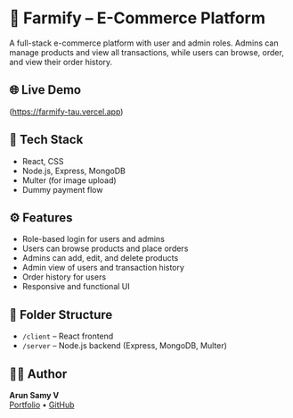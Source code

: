 # 🛒 Farmify – E-Commerce Platform

A full-stack e-commerce platform with user and admin roles. Admins can manage products and view all transactions, while users can browse, order, and view their order history.

## 🌐 Live Demo
(https://farmify-tau.vercel.app)

## 🧪 Tech Stack
- React, CSS  
- Node.js, Express, MongoDB  
- Multer (for image upload)  
- Dummy payment flow

## ⚙️ Features
- Role-based login for users and admins  
- Users can browse products and place orders  
- Admins can add, edit, and delete products  
- Admin view of users and transaction history  
- Order history for users  
- Responsive and functional UI

## 📁 Folder Structure
- `/client` – React frontend  
- `/server` – Node.js backend (Express, MongoDB, Multer)

## 🧑‍💻 Author
**Arun Samy V**  
[Portfolio](https://arunsamy.vercel.app) • [GitHub](https://github.com/arunsamy4444)
